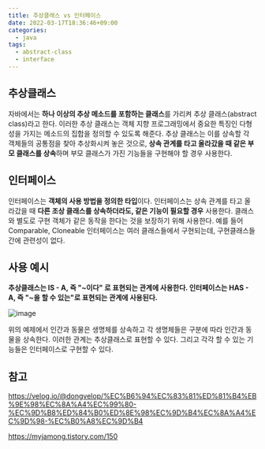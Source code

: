 ```yaml
---
title: 추상클래스 vs 인터페이스
date: 2022-03-17T18:36:46+09:00
categories:
  - java
tags:
  - abstract-class
  - interface
---
```


## 추상클래스
자바에서는 **하나 이상의 추상 메소드를 포함하는 클래스**를 가리켜 추상 클래스(abstract class)라고 한다. 이러한 추상 클래스는 객체 지향 프로그래밍에서 중요한 특징인 다형성을 가지는 메소드의 집합을 정의할 수 있도록 해준다. 추상 클래스는 이를 상속할 각 객체들의 공통점을 찾아 추상화시켜 놓은 것으로, **상속 관계를 타고 올라갔을 때 같은 부모 클래스를 상속**하며 부모 클래스가 가진 기능들을 구현해야 할 경우 사용한다.

## 인터페이스
인터페이스는 **객체의 사용 방법을 정의한 타입**이다. 인터페이스는 상속 관계를 타고 올라갔을 때 **다른 조상 클래스를 상속하더라도, 같은 기능이 필요할 경우** 사용한다. 클래스와 별도로 구현 객체가 같은 동작을 한다는 것을 보장하기 위해 사용한다. 예를 들어 Comparable, Cloneable 인터페이스는 여러 클래스들에서 구현되는데, 구현클래스들 간에 관련성이 없다.

## 사용 예시
**추상클래스는 IS - A, 즉 "~이다" 로 표현되는 관계에 사용한다. 인터페이스는 HAS - A, 즉 "~을 할 수 있는"로 표현되는 관계에 사용된다.**

![image](https://user-images.githubusercontent.com/46465928/160078435-944951ce-6385-400c-9b3d-7cc5867132c4.png)

위의 예제에서 인간과 동물은 생명체를 상속하고 각 생명체들은 구분에 따라 인간과 동물을 상속한다. 이러한 관계는 추상클래스로 표현할 수 있다. 그리고 각각 할 수 있는 기능들은 인터페이스로 구현할 수 있다.

## 참고
https://velog.io/@dongvelop/%EC%B6%94%EC%83%81%ED%81%B4%EB%9E%98%EC%8A%A4%EC%99%80-%EC%9D%B8%ED%84%B0%ED%8E%98%EC%9D%B4%EC%8A%A4%EC%9D%98-%EC%B0%A8%EC%9D%B4

https://myjamong.tistory.com/150
